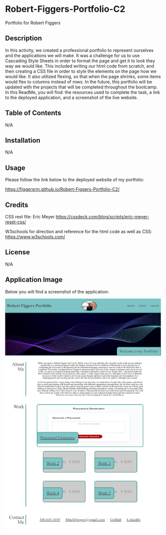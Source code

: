 # Robert-Figgers-Portfolio-C2

Portfolio for Robert Figgers

## Description

In this activity, we created a professional portfolio to represent ourselves and the applications we will make. It was a challenge for us to use Cascading Style Sheets in order to format the page and get it to look they way we would like. This included writing our html code from scratch, and then creating a CSS file in order to style the elements on the page how we would like. It also utilized flexing, so that when the page shrinks, some items would flex to columns instead of rows. In the future, this portfolio will be updated with the projects that will be completed throughout the bootcamp. In this ReadMe, you will find: the resources used to complete the task, a link to the deployed application, and a screenshot of the live website.

## Table of Contents

N/A

## Installation

N/A

## Usage

Please follow the link below to the deployed website of my portfolio:

https://figgersrm.github.io/Robert-Figgers-Portfolio-C2/

## Credits

CSS rest file: Eric Meyer https://cssdeck.com/blog/scripts/eric-meyer-reset-css/

W3schools for direction and reference for the html code as well as CSS: https://www.w3schools.com/

## License

N/A

## Application Image

Below you will find a screenshot of the application:

![alt text](assets/images/figgersrm.github.io_Robert-Figgers-Portfolio-C2_%20(2).png)
